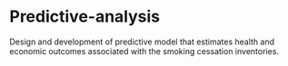 # Predictive-analysis
Design and development of predictive model that estimates health and economic outcomes associated with the smoking cessation inventories.
